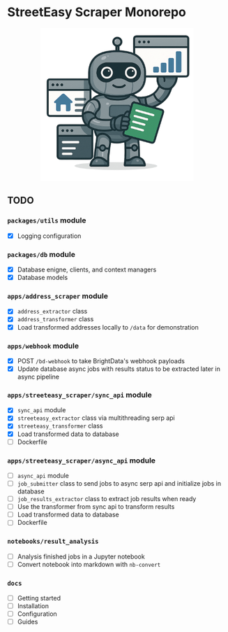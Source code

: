 # StreetEasy Scraper Monorepo

<div align="center" style="margin-bottom: 20px">
    <img src="./docs/src/assets/scraper-hero.png" alt="Scraper mascot hero section" height="350px">
</div>

## TODO

### `packages/utils` module

- [x] Logging configuration

### `packages/db` module

- [x] Database enigne, clients, and context managers
- [x] Database models

### `apps/address_scraper` module

- [x] `address_extractor` class
- [x] `address_transformer` class
- [x] Load transformed addresses locally to `/data` for demonstration

### `apps/webhook` module

- [x] POST `/bd-webhook` to take BrightData's webhook payloads
- [x] Update database async jobs with results status to be extracted later in async pipeline

### `apps/streeteasy_scraper/sync_api` module

- [x] `sync_api` module
- [x] `streeteasy_extractor` class via multithreading serp api
- [x] `streeteasy_transformer` class
- [x] Load transformed data to database
- [ ] Dockerfile

### `apps/streeteasy_scraper/async_api` module

- [ ] `async_api` module
- [ ] `job_submitter` class to send jobs to async serp api and initialize jobs in database
- [ ] `job_results_extractor` class to extract job results when ready
- [ ] Use the transformer from sync api to transform results
- [ ] Load transformed data to database
- [ ] Dockerfile

### `notebooks/result_analysis`

- [ ] Analysis finished jobs in a Jupyter notebook
- [ ] Convert notebook into markdown with `nb-convert`

### `docs`

- [ ] Getting started
- [ ] Installation
- [ ] Configuration
- [ ] Guides
